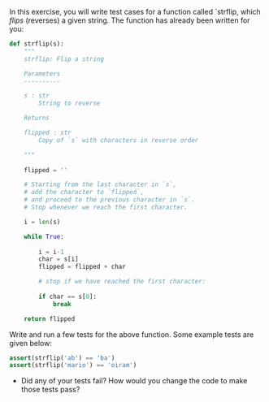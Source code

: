 
In this exercise, you will write test cases for a function called
`strflip, which *flips* (reverses) a given string.
The function has already been written for you:

```python
def strflip(s):
    """
    strflip: Flip a string

    Parameters
    ----------

    s : str
        String to reverse

    Returns

    flipped : str
        Copy of `s` with characters in reverse order

    """
 
    flipped = ''

    # Starting from the last character in `s`,
    # add the character to `flipped`,
    # and proceed to the previous character in `s`.
    # Stop whenever we reach the first character.

    i = len(s)

    while True:
        
        i = i-1
        char = s[i]
        flipped = flipped + char

        # stop if we have reached the first character:
        
        if char == s[0]:
            break

    return flipped
```


Write and run a few tests for the above function. Some example tests are given below:

```python
assert(strflip('ab') == 'ba')
assert(strflip('mario') == 'oiram')
```

* Did any of your tests fail? How would you change the code to make those tests pass?

